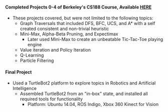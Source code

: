 

#### Completed Projects 0-4 of Berkeley's CS188 Course, Available [HERE](http://inst.eecs.berkeley.edu/~cs188/pacman/project_overview.html)

* These projects covered, but were not limited to the following topics:
  * Graph Traversals that included DFS, BFC, UCS, and A* with a self created consistent and non-trivial heuristic
  * Mini-Max, Alpha-Beta Pruning, and Expectimax
    * Later used Mini-Max to create an unbeatable Tic-Tac-Toe playing engine
  * Value iteration and Policy Iteration
  * Q-Learning
  * Particle Filtering

#### Final Project

* Used a TurtleBot2 platform to explore topics in Robotics and Artificial Intelligence
  * Assembled TurtleBot2 from an "in-box" state, and installed all required tools for functionality
    * Platform: Ubuntu 14.04, ROS Indigo, Xbox 360 Kinect for Vision


  
